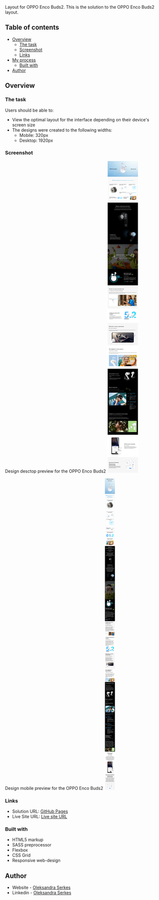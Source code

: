 Layout for OPPO Enco Buds2. 
This is the solution to the OPPO Enco Buds2 layout.

## Table of contents

- [Overview](#overview)
  - [The task](#the-task)
  - [Screenshot](#screenshot)
  - [Links](#links)
- [My process](#my-process)
  - [Built with](#built-with)
- [Author](#author)

## Overview

### The task

Users should be able to:

- View the optimal layout for the interface depending on their device's screen size
- The designs were created to the following widths:
  - Mobile: 320px
  - Desktop: 1920px

### Screenshot

Design desctop preview for the OPPO Enco Buds2
![Design desctop preview for the OPPO Buds layout solution](./img/desctop-layout.jpg)

Design mobile preview for the OPPO Enco Buds2
![Design mobile preview for the OPPO Buds layout solution](./img/mobile-layout.jpg)

### Links

- Solution URL: [GitHub Pages](https://github.com/OlSerkes/Headphones-OPPO-Enco-Buds2)
- Live Site URL: [Live site URL](https://olserkes.github.io/Headphones-OPPO-Enco-Buds2/)

### Built with

- HTML5 markup
- SASS preprocessor
- Flexbox
- CSS Grid
- Responsive web-design

## Author

- Website - [Oleksandra Serkes](https://github.com/OlSerkes)
- Linkedin - [Oleksandra Serkes](https://www.linkedin.com/in/oleksandra-serkes-65580620a/)
